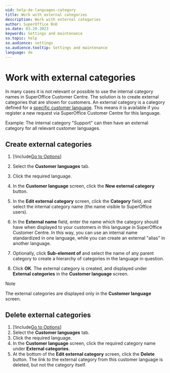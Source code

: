 ```yaml
---
uid: help-de-languages-category
title: Work with external categories
description: Work with external categories
author: SuperOffice RnD
so.date: 03.29.2023
keywords: Settings and maintenance
so.topic: help
so.audience: settings
so.audience.tooltip: Settings and maintenance
language: de
---
```


# Work with external categories

In many cases it is not relevant or possible to use the internal category names in SuperOffice Customer Centre. The solution is to create external categories that are shown for customers. An external category is a category defined for a [specific customer language][1]. This means it is available if you register a new request via SuperOffice Customer Centre for this language.

Example: The internal category "Support" can then have an external category for all relevant customer languages.

## Create external categories

1. [!include[Go to Options](../includes/open-options.md)]

2. Select the **Customer languages** tab.

3. Click the required language.

4. In the **Customer language** screen, click the **New external category** button.

5. In the **Edit external category** screen, click the **Category** field, and select the internal category name (the name visible to SuperOffice users).

6. In the **External name** field, enter the name which the category should have when displayed to your customers in this language in SuperOffice Customer Centre. In this way, you can use an internal name standardized in one language, while you can create an external "alias" in another language.

7. Optionally, click **Sub-element of** and select the name of any parent category to create a hierarchy of categories in the language in question.

8. Click **OK**. The external category is created, and displayed under **External categories** in the **Customer language** screen.

> [!NOTE]
> The external categories are displayed only in the **Customer language** screen.

## Delete external categories

1. [!include[Go to Options](../includes/open-options.md)]
2. Select the **Customer languages** tab.
3. Click the required language.
4. In the **Customer language** screen, click the required category name under **External categories**.
5. At the bottom of the **Edit external category** screen, click the **Delete** button. The link to the external category from this customer language is deleted, but not the category itself.

<!-- Referenced links -->
[1]: update.md

<!-- Referenced images -->

